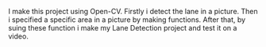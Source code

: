 I make this project using Open-CV.
Firstly i detect the lane in a picture.
Then i specified a specific area in a picture by making functions.
After that, by suing these function i make my Lane Detection project and test it on a video.
